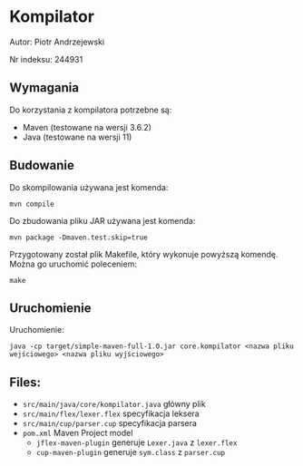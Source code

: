 # Kompilator
Autor: Piotr Andrzejewski

Nr indeksu: 244931

## Wymagania

Do korzystania z kompilatora potrzebne są:
* Maven (testowane na wersji 3.6.2)
* Java (testowane na wersji 11)

## Budowanie

Do skompilowania używana jest komenda:

```
mvn compile
```

Do zbudowania pliku JAR używana jest komenda:

```
mvn package -Dmaven.test.skip=true
``` 

Przygotowany został plik Makefile, który wykonuje powyższą komendę. Można go uruchomić poleceniem:
```
make
```

## Uruchomienie

Uruchomienie:

```
java -cp target/simple-maven-full-1.0.jar core.kompilator <nazwa pliku wejściowego> <nazwa pliku wyjściowego>
```

## Files:

* `src/main/java/core/kompilator.java`  główny plik
* `src/main/flex/lexer.flex`            specyfikacja leksera
* `src/main/cup/parser.cup`             specyfikacja parsera
* `pom.xml`                             Maven Project model
  - `jflex-maven-plugin` generuje `Lexer.java` z `lexer.flex`
  - `cup-maven-plugin` generuje `sym.class` z `parser.cup`
  
